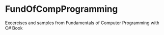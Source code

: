 # FundOfCompProgramming
Excercises and samples from Fundamentals of Computer Programming with C# Book
